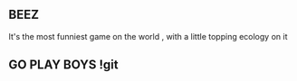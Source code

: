 ## BEEZ

It's the most funniest game on the world , with a little topping ecology on it

## GO PLAY BOYS !git